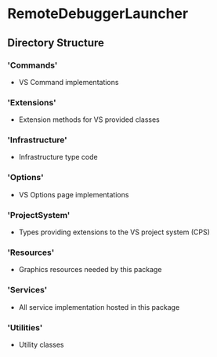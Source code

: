 # RemoteDebuggerLauncher

## Directory Structure

### 'Commands'
- VS Command implementations

### 'Extensions'
- Extension methods for VS provided classes

### 'Infrastructure'
- Infrastructure type code

### 'Options'
- VS Options page implementations

### 'ProjectSystem'
- Types providing extensions to the VS project system (CPS)

### 'Resources'
- Graphics resources needed by this package

### 'Services'
- All service implementation hosted in this package

### 'Utilities'
- Utility classes
